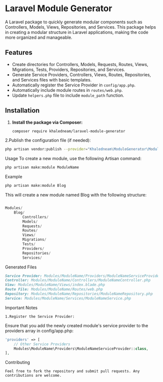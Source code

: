 # Laravel Module Generator

A Laravel package to quickly generate modular components such as Controllers, Models, Views, Repositories, and Services. This package helps in creating a modular structure in Laravel applications, making the code more organized and manageable.

## Features

- Create directories for Controllers, Models, Requests, Routes, Views, Migrations, Tests, Providers, Repositories, and Services.
- Generate Service Providers, Controllers, Views, Routes, Repositories, and Services files with basic templates.
- Automatically register the Service Provider in `config/app.php`.
- Automatically include module routes in `routes/web.php`.
- Update `helpers.php` file to include `module_path` function.

## Installation

1. **Install the package via Composer:**

   ```bash
   composer require khaledneam/laravel-module-generator

2.Publish the configuration file (if needed):
 ```bash
php artisan vendor:publish --provider="Khaledneam\ModuleGenerator\ModuleGeneratorServiceProvider"
```

Usage
To create a new module, use the following Artisan command:
```bash
php artisan make:module ModuleName
```

Example
```bash
php artisan make:module Blog
```
This will create a new module named Blog with the following structure:
```php

Modules/
    Blog/
        Controllers/
        Models/
        Requests/
        Routes/
        Views/
        Migrations/
        Tests/
        Providers/
        Repositories/
        Services/
```

Generated Files
```markdown
Service Provider: Modules/ModuleName/Providers/ModuleNameServiceProvider.php
Controller: Modules/ModuleName/Controllers/ModuleNameController.php
View: Modules/ModuleName/Views/index.blade.php
Route File: Modules/ModuleName/Routes/web.php
Repository: Modules/ModuleName/Repositories/ModuleNameRepository.php
Service: Modules/ModuleName/Services/ModuleNameService.php
```
Important Notes
``````
1.Register the Service Provider:
``````

Ensure that you add the newly created module's service provider to the providers array in config/app.php:

```php
'providers' => [
    // Other Service Providers
    Modules\ModuleName\Providers\ModuleNameServiceProvider::class,
],
```
Contributing
````
Feel free to fork the repository and submit pull requests. Any contributions are welcome.
````

